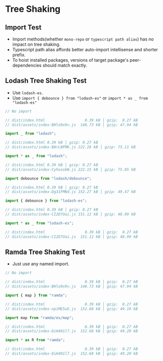 # Tree Shaking

## Import Test

- Import methods(whether `mono-repo` or `typescript path alias`) has no impact on tree shaking.
- Typescript path alias affords better auto-import intellisense and shorter prefix.
- To hoist installed packages, versions of target package's peer-dependencies should match exactly.

## Lodash Tree Shaking Test

- Use `lodash-es`.
- Use `import { debounce } from "lodash-es"` or `import * as _ from "lodash-es"`

```ts
// No import

// dist/index.html                  0.39 kB │ gzip:  0.27 kB
// dist/assets/index-BHlo9x9v.js  148.73 kB │ gzip: 47.94 kB
```

```ts
import _ from "lodash";

// dist/index.html 0.39 kB │ gzip: 0.27 kB
// dist/assets/index-BArLNFMK.js 222.26 kB │ gzip: 75.11 kB
```

```ts
import * as _ from "lodash";

// dist/index.html 0.39 kB │ gzip: 0.27 kB
// dist/assets/index-Cyhxas6W.js 222.15 kB │ gzip: 75.05 kB
```

```ts
import debounce from "lodash/debounce";

// dist/index.html 0.39 kB │ gzip: 0.27 kB
// dist/assets/index-Dg31FMNd.js 152.27 kB │ gzip: 49.47 kB
```

```ts
import { debounce } from "lodash-es";

// dist/index.html 0.39 kB │ gzip: 0.27 kB
// dist/assets/index-CI2D7Uai.js 151.12 kB │ gzip: 48.99 kB
```

```ts
import * as _ from "lodash-es";

// dist/index.html                  0.39 kB │ gzip:  0.27 kB
// dist/assets/index-CI2D7Uai.js  151.12 kB │ gzip: 48.99 kB
```

## Ramda Tree Shaking Test

- Just use any named import.

```ts
// No import

// dist/index.html                  0.39 kB │ gzip:  0.27 kB
// dist/assets/index-BHlo9x9v.js  148.73 kB │ gzip: 47.94 kB
```

```ts
import { map } from "ramda";

// dist/index.html                  0.39 kB │ gzip:  0.27 kB
// dist/assets/index-npiME5uE.js  152.68 kB │ gzip: 49.19 kB
```

```ts
import map from "ramda/es/map";

// dist/index.html                  0.39 kB │ gzip:  0.27 kB
// dist/assets/index-DiH401l7.js  152.68 kB │ gzip: 49.20 kB
```

```ts
import * as R from "ramda";

// dist/index.html                  0.39 kB │ gzip:  0.27 kB
// dist/assets/index-DiH401l7.js  152.68 kB │ gzip: 49.20 kB
```
